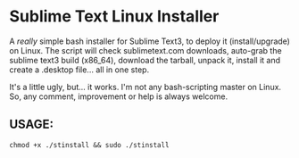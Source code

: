 Sublime Text Linux Installer
=============================

A *really* simple bash installer for Sublime Text3, to deploy it (install/upgrade) on Linux.
The script will check sublimetext.com downloads, auto-grab the sublime text3 build (x86_64), download the tarball, unpack it, install it and create a .desktop file... all in one step.

It's a little ugly, but... it works. I'm not any bash-scripting master on Linux.
So, any comment, improvement or help is always welcome.

## USAGE:

```
chmod +x ./stinstall && sudo ./stinstall
```
